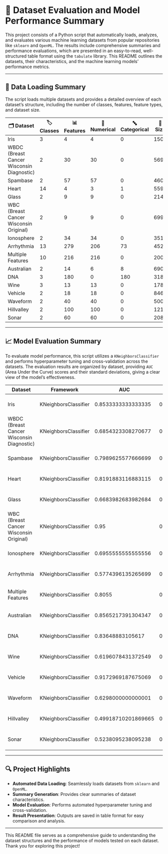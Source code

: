# 📝 Dataset Evaluation and Model Performance Summary

This project consists of a Python script that automatically loads, analyzes, and evaluates various machine learning datasets from popular repositories like `sklearn` and `OpenML`. The results include comprehensive summaries and performance evaluations, which are presented in an easy-to-read, well-structured table format using the `tabulate` library. This README outlines the datasets, their characteristics, and the machine learning models’ performance metrics.

---

## 📂 Data Loading Summary

The script loads multiple datasets and provides a detailed overview of each dataset’s structure, including the number of classes, features, feature types, and dataset size.

| 🗂 **Dataset**                               | 🏷 **Classes** | 📊 **Features** | 🔢 **Numerical** | 🔤 **Categorical** | 📏 **Size** |
|---------------------------------------------|----------------|----------------|------------------|--------------------|-------------|
| Iris                                        | 3              | 4              | 4                | 0                  | 150         |
| WBDC (Breast Cancer Wisconsin Diagnostic)   | 2              | 30             | 30               | 0                  | 569         |
| Spambase                                    | 2              | 57             | 57               | 0                  | 4601        |
| Heart                                       | 14             | 4              | 3                | 1                  | 559         |
| Glass                                       | 2              | 9              | 9                | 0                  | 214         |
| WBC (Breast Cancer Wisconsin Original)      | 2              | 9              | 9                | 0                  | 699         |
| Ionosphere                                  | 2              | 34             | 34               | 0                  | 351         |
| Arrhythmia                                  | 13             | 279            | 206              | 73                 | 452         |
| Multiple Features                           | 10             | 216            | 216              | 0                  | 2000        |
| Australian                                  | 2              | 14             | 6                | 8                  | 690         |
| DNA                                         | 3              | 180            | 0                | 180                | 3186        |
| Wine                                        | 3              | 13             | 13               | 0                  | 178         |
| Vehicle                                     | 2              | 18             | 18               | 0                  | 846         |
| Waveform                                    | 2              | 40             | 40               | 0                  | 5000        |
| Hillvalley                                  | 2              | 100            | 100              | 0                  | 1212        |
| Sonar                                       | 2              | 60             | 60               | 0                  | 208         |

---

## 📈 Model Evaluation Summary

To evaluate model performance, this script utilizes a `KNeighborsClassifier` and performs hyperparameter tuning and cross-validation across the datasets. The evaluation results are organized by dataset, providing `AUC` (Area Under the Curve) scores and their standard deviations, giving a clear view of the model’s effectiveness.  

| **Dataset**                               | **Framework**             | **AUC**                        | **AUC_STD**                   | **Best_Params**                                              | **Time_Taken**       |
|-------------------------------------------|---------------------------|---------------------------------|-------------------------------|-------------------------------------------------------------|-----------------------|
| Iris                                      | KNeighborsClassifier      | 0.8533333333333335             | 0.07180219742846006           | {'classifier__n_neighbors': 7, 'classifier__weights': 'distance'} | 2.8770437240600586   |
| WBDC (Breast Cancer Wisconsin Diagnostic) | KNeighborsClassifier      | 0.6854323308270677             | 0.04093269008836167           | {'classifier__n_neighbors': 7, 'classifier__weights': 'uniform'}  | 9.412885427474976    |
| Spambase                                  | KNeighborsClassifier      | 0.7989625577666699             | 0.024622408860984428          | {'classifier__n_neighbors': 5, 'classifier__weights': 'distance'} | 27.55205273628235    |
| Heart                                     | KNeighborsClassifier      | 0.8191883116883115             | 0.045507263028688995          | {'classifier__n_neighbors': 7, 'classifier__weights': 'uniform'}  | 1.1435601711273193   |
| Glass                                     | KNeighborsClassifier      | 0.6683982683982684             | 0.06734211156108369           | {'classifier__n_neighbors': 7, 'classifier__weights': 'uniform'}  | 1.129058837890625    |
| WBC (Breast Cancer Wisconsin Original)    | KNeighborsClassifier      | 0.95                           | 0.03683941988065038           | {'classifier__n_neighbors': 3, 'classifier__weights': 'uniform'}  | 1.5516104698181152   |
| Ionosphere                                | KNeighborsClassifier      | 0.6955555555555556             | 0.1269956343992288            | {'classifier__n_neighbors': 3, 'classifier__weights': 'uniform'}  | 2.868738889694214    |
| Arrhythmia                                | KNeighborsClassifier      | 0.5774396135265699             | 0.014886832236702835          | {'classifier__n_neighbors': 7, 'classifier__weights': 'uniform'}  | 27.50302004814148    |
| Multiple Features                         | KNeighborsClassifier      | 0.8055                         | 0.03012059096365805           | {'classifier__n_neighbors': 7, 'classifier__weights': 'distance'} | 21.490187883377075   |
| Australian                                | KNeighborsClassifier      | 0.8565217391304347             | 0.035172930723222             | {'classifier__n_neighbors': 7, 'classifier__weights': 'distance'} | 1.9750316143035889   |
| DNA                                       | KNeighborsClassifier      | 0.83648883105617               | 0.017621144879413367          | {'classifier__n_neighbors': 7, 'classifier__weights': 'distance'} | 23.80613112449646    |
| Wine                                      | KNeighborsClassifier      | 0.6196078431372549             | 0.09941518087232178           | {'classifier__n_neighbors': 7, 'classifier__weights': 'distance'} | 1.3791205883026123   |
| Vehicle                                   | KNeighborsClassifier      | 0.9172969187675069             | 0.025882129365932635          | {'classifier__n_neighbors': 5, 'classifier__weights': 'uniform'}  | 1.825406551361084    |
| Waveform                                  | KNeighborsClassifier      | 0.6298000000000001             | 0.020619408332927518          | {'classifier__n_neighbors': 7, 'classifier__weights': 'uniform'}  | 11.706374883651733   |
| Hillvalley                                | KNeighborsClassifier      | 0.49918710201869665            | 0.006332217868819316          | {'classifier__n_neighbors': 5, 'classifier__weights': 'uniform'}  | 9.176762819290161    |
| Sonar                                     | KNeighborsClassifier      | 0.5238095238095238             | 0.08972116038769891           | {'classifier__n_neighbors': 5, 'classifier__weights': 'uniform'}  | 4.245889663696289    |
---

## 🔍 Project Highlights

- **Automated Data Loading**: Seamlessly loads datasets from `sklearn` and `OpenML`.
- **Summary Generation**: Provides clear summaries of dataset characteristics.
- **Model Evaluation**: Performs automated hyperparameter tuning and cross-validation.
- **Result Presentation**: Outputs are saved in table format for easy comparison and analysis.

--- 

This README file serves as a comprehensive guide to understanding the dataset structures and the performance of models tested on each dataset. Thank you for exploring this project!
